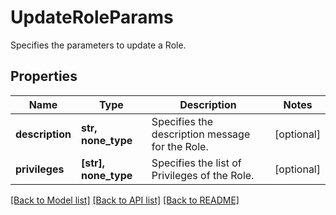 # UpdateRoleParams

Specifies the parameters to update a Role.

## Properties
Name | Type | Description | Notes
------------ | ------------- | ------------- | -------------
**description** | **str, none_type** | Specifies the description message for the Role. | [optional] 
**privileges** | **[str], none_type** | Specifies the list of Privileges of the Role. | [optional] 

[[Back to Model list]](../README.md#documentation-for-models) [[Back to API list]](../README.md#documentation-for-api-endpoints) [[Back to README]](../README.md)



